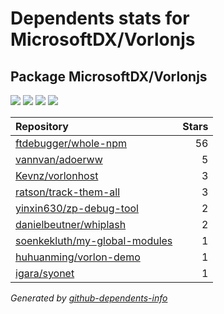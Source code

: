 # Dependents stats for MicrosoftDX/Vorlonjs

## Package MicrosoftDX/Vorlonjs

[![](https://img.shields.io/static/v1?label=Used%20by&message=33&color=informational&logo=slickpic)](https://github.com/MicrosoftDX/Vorlonjs/network/dependents)
[![](https://img.shields.io/static/v1?label=Used%20by%20(public)&message=9&color=informational&logo=slickpic)](https://github.com/MicrosoftDX/Vorlonjs/network/dependents)
[![](https://img.shields.io/static/v1?label=Used%20by%20(private)&message=24&color=informational&logo=slickpic)](https://github.com/MicrosoftDX/Vorlonjs/network/dependents)
[![](https://img.shields.io/static/v1?label=Used%20by%20(stars)&message=74&color=informational&logo=slickpic)](https://github.com/MicrosoftDX/Vorlonjs/network/dependents)

| Repository | Stars  |
| :--------  | -----: |
|[ftdebugger/whole-npm](https://github.com/ftdebugger/whole-npm) | 56 |
|[vannvan/adoerww](https://github.com/vannvan/adoerww) | 5 |
|[Kevnz/vorlonhost](https://github.com/Kevnz/vorlonhost) | 3 |
|[ratson/track-them-all](https://github.com/ratson/track-them-all) | 3 |
|[yinxin630/zp-debug-tool](https://github.com/yinxin630/zp-debug-tool) | 2 |
|[danielbeutner/whiplash](https://github.com/danielbeutner/whiplash) | 2 |
|[soenkekluth/my-global-modules](https://github.com/soenkekluth/my-global-modules) | 1 |
|[huhuanming/vorlon-demo](https://github.com/huhuanming/vorlon-demo) | 1 |
|[igara/syonet](https://github.com/igara/syonet) | 1 |

_Generated by [github-dependents-info](https://github.com/nvuillam/github-dependents-info)_